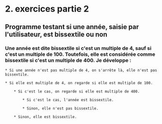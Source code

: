 # 2. exercices partie 2

##  Programme testant si une année, saisie par l'utilisateur, est bissextile ou non

### Une année est dite bissextile si c'est un multiple de 4, sauf si c'est un multiple de 100. Toutefois, elle est considérée          comme bissextile si c'est un multiple de 400. Je développe :

    * Si une année n'est pas multiple de 4, on s'arrête là, elle n'est pas bissextile.

    * Si elle est multiple de 4, on regarde si elle est multiple de 100.

        * Si c'est le cas, on regarde si elle est multiple de 400.

            * Si c'est le cas, l'année est bissextile.

            * Sinon, elle n'est pas bissextile.

        * Sinon, elle est bissextile.

### 